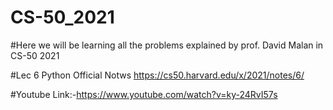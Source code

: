 # CS-50_2021

#Here we will be learning all the problems explained by prof. David Malan in CS-50 2021


#Lec 6 Python Official Notws https://cs50.harvard.edu/x/2021/notes/6/


#Youtube Link:-https://www.youtube.com/watch?v=ky-24RvI57s
